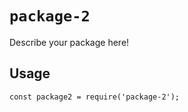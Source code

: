 # `package-2`

Describe your package here!

## Usage

```
const package2 = require('package-2');
```
